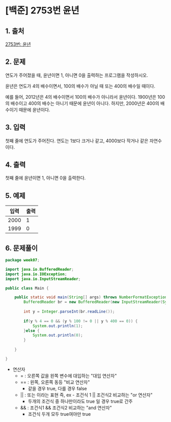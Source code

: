 # [백준] 2753번 윤년

## 1. 출처

[2753번: 윤년](https://www.acmicpc.net/problem/2753)

## 2. 문제

연도가 주어졌을 때, 윤년이면 1, 아니면 0을 출력하는 프로그램을 작성하시오.

윤년은 연도가 4의 배수이면서, 100의 배수가 아닐 때 또는 400의 배수일 때이다.

예를 들어, 2012년은 4의 배수이면서 100의 배수가 아니라서 윤년이다. 1900년은 100의 배수이고 400의 배수는 아니기 때문에 윤년이 아니다. 하지만, 2000년은 400의 배수이기 때문에 윤년이다.

## 3. 입력

첫째 줄에 연도가 주어진다. 연도는 1보다 크거나 같고, 4000보다 작거나 같은 자연수이다.

## 4. 출력

첫째 줄에 윤년이면 1, 아니면 0을 출력한다.

## 5. 예제

| 입력 | 출력 |
| --- | --- |
| 2000 | 1 |
| 1999 | 0 |

## 6. 문제풀이

```java
package week07;

import java.io.BufferedReader;
import java.io.IOException;
import java.io.InputStreamReader;

public class Main {

	public static void main(String[] args) throws NumberFormatException, IOException {
		BufferedReader br = new BufferedReader(new InputStreamReader(System.in));
		
		int y = Integer.parseInt(br.readLine());
		
		if(y % 4 == 0 && (y % 100 != 0 || y % 400 == 0)) {
			System.out.println(1);
		}else {
			System.out.println(0);
		}
		
	}

}
```

- 연산자
    - = : 오른쪽 값을 왼쪽 변수에 대입하는 "대입 연산자"
    - == : 왼쪽, 오른쪽 동등 "비교 연산자"
        - 같을 경우 true, 다를 경우 false
    - || : 또는 이라는 표현 즉, ex - 조건식 1 || 조건식2 비교하는 "or 연산자"
        - 두개의 조건식 중 하나만이라도 true 일 경우 true로 간주
    - && : 조건식1 && 조건식2 비교하는 "and 연산자"
        - 조건식 두개 모두 true여야만 true